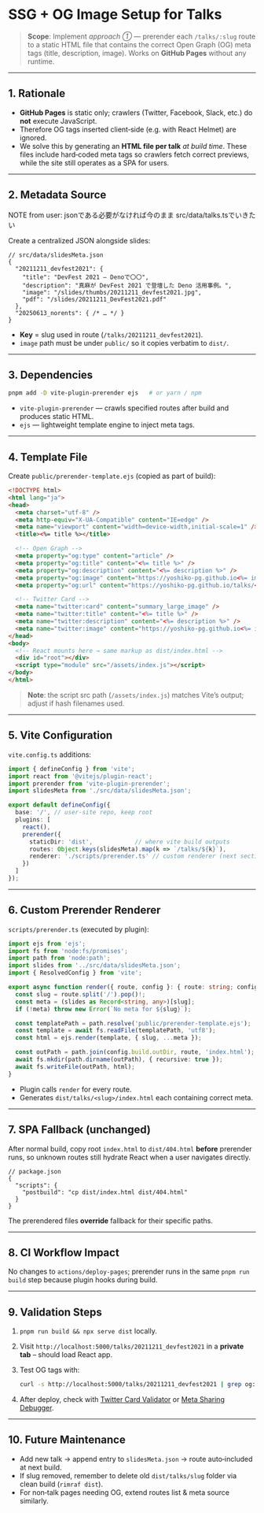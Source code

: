 # SSG + OG Image Setup for Talks

> **Scope**: Implement *approach ①* — prerender each `/talks/:slug` route to a static HTML file that contains the correct Open Graph (OG) meta tags (title, description, image). Works on **GitHub Pages** without any runtime.

---

## 1. Rationale

* **GitHub Pages** is static only; crawlers (Twitter, Facebook, Slack, etc.) do **not** execute JavaScript.
* Therefore OG tags inserted client‑side (e.g. with React Helmet) are ignored.
* We solve this by generating an **HTML file per talk** *at build time*. These files include hard‑coded meta tags so crawlers fetch correct previews, while the site still operates as a SPA for users.

---

## 2. Metadata Source

NOTE from user: jsonである必要がなければ今のまま src/data/talks.tsでいきたい

Create a centralized JSON alongside slides:

```jsonc
// src/data/slidesMeta.json
{
  "20211211_devfest2021": {
    "title": "DevFest 2021 — Denoで〇〇",
    "description": "真麻が DevFest 2021 で登壇した Deno 活用事例。",
    "image": "/slides/thumbs/20211211_devfest2021.jpg",
    "pdf": "/slides/20211211_DevFest2021.pdf"
  },
  "20250613_norents": { /* … */ }
}
```

* **Key** = slug used in route (`/talks/20211211_devfest2021`).
* `image` path must be under `public/` so it copies verbatim to `dist/`.

---

## 3. Dependencies

```bash
pnpm add -D vite-plugin-prerender ejs   # or yarn / npm
```

* `vite-plugin-prerender` — crawls specified routes after build and produces static HTML.
* `ejs` — lightweight template engine to inject meta tags.

---

## 4. Template File

Create `public/prerender-template.ejs` (copied as part of build):

```html
<!DOCTYPE html>
<html lang="ja">
<head>
  <meta charset="utf-8" />
  <meta http-equiv="X-UA-Compatible" content="IE=edge" />
  <meta name="viewport" content="width=device-width,initial-scale=1" />
  <title><%= title %></title>

  <!-- Open Graph -->
  <meta property="og:type" content="article" />
  <meta property="og:title" content="<%= title %>" />
  <meta property="og:description" content="<%= description %>" />
  <meta property="og:image" content="https://yoshiko-pg.github.io<%= image %>" />
  <meta property="og:url" content="https://yoshiko-pg.github.io/talks/<%= slug %>" />

  <!-- Twitter Card -->
  <meta name="twitter:card" content="summary_large_image" />
  <meta name="twitter:title" content="<%= title %>" />
  <meta name="twitter:description" content="<%= description %>" />
  <meta name="twitter:image" content="https://yoshiko-pg.github.io<%= image %>" />
</head>
<body>
  <!-- React mounts here → same markup as dist/index.html -->
  <div id="root"></div>
  <script type="module" src="/assets/index.js"></script>
</body>
</html>
```

> **Note**: the script src path (`/assets/index.js`) matches Vite’s output; adjust if hash filenames used.

---

## 5. Vite Configuration

`vite.config.ts` additions:

```ts
import { defineConfig } from 'vite';
import react from '@vitejs/plugin-react';
import prerender from 'vite-plugin-prerender';
import slidesMeta from './src/data/slidesMeta.json';

export default defineConfig({
  base: '/', // user‑site repo, keep root
  plugins: [
    react(),
    prerender({
      staticDir: 'dist',            // where vite build outputs
      routes: Object.keys(slidesMeta).map(k => `/talks/${k}`),
      renderer: './scripts/prerender.ts' // custom renderer (next section)
    })
  ]
});
```

---

## 6. Custom Prerender Renderer

`scripts/prerender.ts` (executed by plugin):

```ts
import ejs from 'ejs';
import fs from 'node:fs/promises';
import path from 'node:path';
import slides from '../src/data/slidesMeta.json';
import { ResolvedConfig } from 'vite';

export async function render({ route, config }: { route: string; config: ResolvedConfig }) {
  const slug = route.split('/').pop()!;
  const meta = (slides as Record<string, any>)[slug];
  if (!meta) throw new Error(`No meta for ${slug}`);

  const templatePath = path.resolve('public/prerender-template.ejs');
  const template = await fs.readFile(templatePath, 'utf8');
  const html = ejs.render(template, { slug, ...meta });

  const outPath = path.join(config.build.outDir, route, 'index.html');
  await fs.mkdir(path.dirname(outPath), { recursive: true });
  await fs.writeFile(outPath, html);
}
```

* Plugin calls `render` for every route.
* Generates `dist/talks/<slug>/index.html` each containing correct meta.

---

## 7. SPA Fallback (unchanged)

After normal build, copy root `index.html` to `dist/404.html` **before** prerender runs, so unknown routes still hydrate React when a user navigates directly.

```jsonc
// package.json
{
  "scripts": {
    "postbuild": "cp dist/index.html dist/404.html"
  }
}
```

The prerendered files **override** fallback for their specific paths.

---

## 8. CI Workflow Impact

No changes to `actions/deploy-pages`; prerender runs in the same `pnpm run build` step because plugin hooks during build.

---

## 9. Validation Steps

1. `pnpm run build && npx serve dist` locally.
2. Visit `http://localhost:5000/talks/20211211_devfest2021` in a **private tab** – should load React app.
3. Test OG tags with:

   ```bash
   curl -s http://localhost:5000/talks/20211211_devfest2021 | grep og:image
   ```
4. After deploy, check with [Twitter Card Validator](https://cards-dev.twitter.com/validator) or [Meta Sharing Debugger](https://developers.facebook.com/tools/debug/).

---

## 10. Future Maintenance

* Add new talk → append entry to `slidesMeta.json` → route auto‑included at next build.
* If slug removed, remember to delete old `dist/talks/slug` folder via clean build (`rimraf dist`).
* For non‑talk pages needing OG, extend routes list & meta source similarly.
